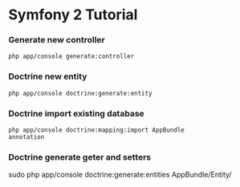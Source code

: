 # Symfony 2 Tutorial

### Generate new controller
<code>php app/console generate:controller</code>

### Doctrine new entity
<code>php app/console doctrine:generate:entity</code>

### Doctrine import existing database
<code>php app/console doctrine:mapping:import AppBundle annotation</code>

### Doctrine generate geter and setters
 sudo php app/console doctrine:generate:entities AppBundle/Entity/
